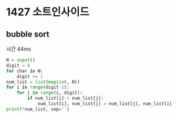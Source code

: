 # 1427 소트인사이드

## bubble sort

시간 44ms

```python
N = input()
digit = 0
for char in N:
    digit += 1
num_list = list(map(int, N))
for i in range(digit-1):
    for j in range(i, digit):
        if num_list[i] < num_list[j]:
            num_list[i], num_list[j] = num_list[j], num_list[i]
print(*num_list, sep='')
```